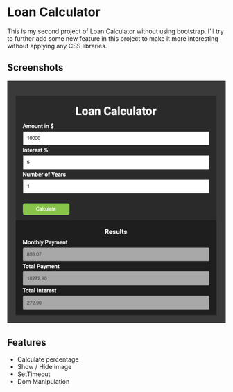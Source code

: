 # Loan Calculator
This is my second project of Loan Calculator without using bootstrap. I'll try to further add some new feature in this project to make it more interesting without applying any CSS libraries. 

## Screenshots

<img src="./img/loan_calculator.png">

## Features

- Calculate percentage
- Show / Hide image
- SetTimeout
- Dom Manipulation

  